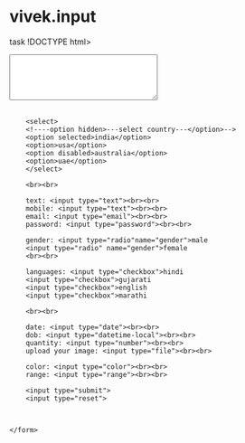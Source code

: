 # vivek.input
task
!DOCTYPE html>
<html lang="en">
<head>
    <meta charset="UTF-8">
    <meta http-equiv="X-UA-Compatible" content="IE=edge">
    <meta name="viewport" content="width=device-width, initial-scale=1.0">
    <title>Document</title>
</head>
<body>
    <form>
        <textarea rows="5" cols="30"></textarea><br><br>

        <select>
        <!----option hidden>---select country---</option>-->
        <option selected>india</option>
        <option>usa</option>
        <option disabled>australia</option>
        <option>uae</option>
        </select>

        <br><br>
         
        text: <input type="text"><br><br>
        mobile: <input type="text"><br><br>
        email: <input type="email"><br><br>
        password: <input type="password"><br><br>

        gender: <input type="radio"name="gender">male
        <input type="radio" name="gender">female
        <br><br>

        languages: <input type="checkbox">hindi
        <input type="checkbox">gujarati
        <input type="checkbox">english
        <input type="checkbox">marathi

        <br><br>

        date: <input type="date"><br><br>
        dob: <input type="datetime-local"><br><br>
        quantity: <input type="number"><br><br>
        upload your image: <input type="file"><br><br>

        color: <input type="color"><br><br>
        range: <input type="range"><br><br>

        <input type="submit">
        <input type="reset">



    </form>
    
</body>
</html>
